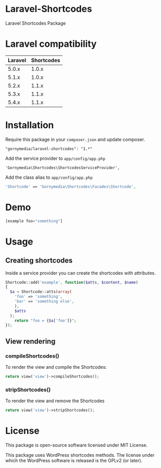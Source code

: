 Laravel-Shortcodes
====================

Laravel Shortcodes Package

# Laravel compatibility

 Laravel  | Shortcodes
:---------|:----------
 5.0.x    | 1.0.x
 5.1.x    | 1.0.x
 5.2.x    | 1.1.x
 5.3.x    | 1.1.x
 5.4.x    | 1.1.x

# Installation

Require this package in your `composer.json` and update composer.

```
"gornymedia/laravel-shortcodes": "1.*"
```

Add the service provider to `app/config/app.php`

```
'Gornymedia\Shortcodes\ShortcodesServiceProvider',
```

Add the class alias to `app/config/app.php`

```php
'Shortcode' => 'Gornymedia\Shortcodes\Facades\Shortcode',
```

# Demo

```php
[example foo="something"]
```

# Usage

## Creating shortcodes

Inside a service provider you can create the shortcodes with attributes.

```php
Shortcode::add('example', function($atts, $content, $name)
{
  $a = Shortcode::atts(array(
    'foo' => 'something',
    'bar' => 'something else',
    ), 
    $atts
  );
    return "foo = {$a['foo']}";
});
```

## View rendering

### compileShortcodes()

To render the view and compile the Shortcodes:

```php
return view('view')->compileShortcodes();
```

### stripShortcodes()

To render the view and remove the Shortcodes

```php
return view('view')->stripShortcodes();
```

# License

This package is open-source software licensed under MIT License.

This package uses WordPress shortcodes methods. The license under which the WordPress software is released is the GPLv2 (or later).
